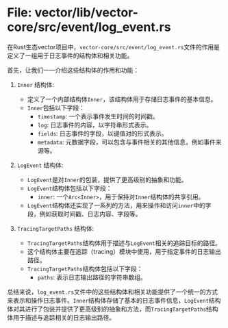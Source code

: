 # File: vector/lib/vector-core/src/event/log_event.rs

在Rust生态vector项目中，`vector-core/src/event/log_event.rs`文件的作用是定义了一组用于日志事件的结构体和相关功能。

首先，让我们一一介绍这些结构体的作用和功能：

1. `Inner` 结构体:
   - 定义了一个内部结构体`Inner`，该结构体用于存储日志事件的基本信息。
   - `Inner`包括以下字段：
     - `timestamp`: 一个表示事件发生时间的时间戳。
     - `log`: 日志事件的内容，以字符串形式表示。
     - `fields`: 日志事件的字段，以键值对的形式表示。
     - `metadata`: 元数据字段，可以包含与事件相关的其他信息，例如事件来源等。

2. `LogEvent` 结构体:
   - `LogEvent`是对`Inner`的包装，提供了更高级别的抽象和功能。
   - `LogEvent`结构体包括以下字段：
     - `inner`: 一个`Arc<Inner>`，用于保持对`Inner`结构体的共享引用。
   - `LogEvent`结构体还实现了一系列的方法，用来操作和访问`inner`中的字段，例如获取时间戳、日志内容、字段等。

3. `TracingTargetPaths` 结构体:
   - `TracingTargetPaths`结构体用于描述与`LogEvent`相关的追踪目标的路径。
   - 这个结构体主要在追踪（tracing）模块中使用，用于指定事件的日志输出路径。
   - `TracingTargetPaths`结构体包括以下字段：
     - `paths`: 表示日志输出路径的字符串数组。

总结来说，`log_event.rs`文件中的这些结构体和相关功能提供了一个统一的方式来表示和操作日志事件。`Inner`结构体存储了基本的日志事件信息，`LogEvent`结构体对其进行了包装并提供了更高级别的抽象和方法，而`TracingTargetPaths`结构体用于描述与追踪相关的日志输出路径。

